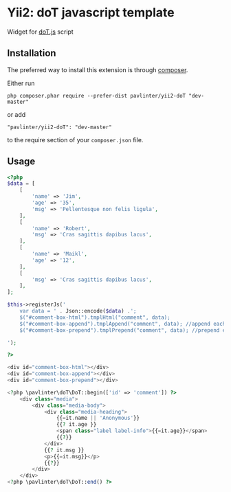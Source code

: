 Yii2: doT javascript template
=============================
Widget for [doT.js](http://olado.github.io/doT/index.html) script

Installation
-----------------------
The preferred way to install this extension is through [composer](http://getcomposer.org/download/).

Either run

```
php composer.phar require --prefer-dist pavlinter/yii2-doT "dev-master"
```

or add

```
"pavlinter/yii2-doT": "dev-master"
```

to the require section of your `composer.json` file.

Usage
-----------------------
```php
<?php
$data = [
    [
        'name' => 'Jim',
        'age' => '35',
        'msg' => 'Pellentesque non felis ligula',
    ],
    [
        'name' => 'Robert',
        'msg' => 'Cras sagittis dapibus lacus',
    ],
    [
        'name' => 'Maikl',
        'age' => '12',
    ],
    [
        'msg' => 'Cras sagittis dapibus lacus',
    ],
];

$this->registerJs('
    var data = ' . Json::encode($data) .';
    $("#comment-box-html").tmplHtml("comment", data);
    $("#comment-box-append").tmplAppend("comment", data); //append each
    $("#comment-box-prepend").tmplPrepend("comment", data); //prepend each

');

?>

<div id="comment-box-html"></div>
<div id="comment-box-append"></div>
<div id="comment-box-prepend"></div>

<?php \pavlinter\doT\DoT::begin(['id' => 'comment']) ?>
    <div class="media">
        <div class="media-body">
            <div class="media-heading">
                {{=it.name || 'Anonymous'}}
                {{? it.age }}
                <span class="label label-info">{{=it.age}}</span>
                {{?}}
            </div>
            {{? it.msg }}
            <p>{{=it.msg}}</p>
            {{?}}
        </div>
    </div>
<?php \pavlinter\doT\DoT::end() ?>
```